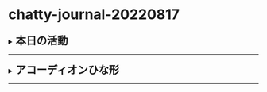 # chatty-journal-20220817


<details>
<summary><h2 style="display:inline">本日の活動</h2></summary>
 <h3>早朝学習</h3>
 <ol>
  <li>暦APIを使っての和暦情報取得プログラムついに成功！
     <br>約３日間ほど悩み続けてようやく「APIを提供しているサーバー側の設定をしないと絶対にできないことが分かった」ことです。
     <br>見方によってはなんとも空しい姿に見えるでしょうが、本人は決して肩をがっくり落としているわけではありません。なぜなら、できないことが理解できたことにこそ価値ああるからです。
     <br>なのできっぱり断念しても後悔はなかったですが、これ以上深追いしないで別の発想ができないか挑戦してみました。その結果見つけたのが<a href="">このサイト</a>です。API提供者様自身が公開していらっしゃるサンプルコードをみつけたのです！
     <br>詳しい解説はここでは行いませんが別のリポジトリにてアップするつもりです。結論はばっちり上手くいきました。これをお手本に現在新しいシステムとしてリメイクしているところです。
     <div style="width:70%;"><img src="imeges/fig006.jpg" /></div>
  </li>
  <li></li>
 </ol>
 <ul>
  <li>記号付きリスト</li>
  <li></li>
 </ul>
</details>


<hr/>
<details>
<summary><h2 style="display:inline">アコーディオンひな形</h2></summary>
 <h3>タイトル</h3>
 <ol>
  <li>番号付きリスト</li>
  <li></li>
 </ol>
 <ul>
  <li>記号付きリスト</li>
  <li></li>
 </ul>
</details>

<hr/>



